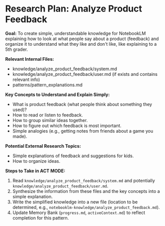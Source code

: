 # Research Plan: Analyze Product Feedback

**Goal:** To create simple, understandable knowledge for NotebookLM explaining how to look at what people say about a product (feedback) and organize it to understand what they like and don't like, like explaining to a 5th grader.

**Relevant Internal Files:**
- knowledge/analyze_product_feedback/system.md
- knowledge/analyze_product_feedback/user.md (if exists and contains relevant info)
- patterns/pattern_explanations.md

**Key Concepts to Understand and Explain Simply:**
- What is product feedback (what people think about something they used)?
- How to read or listen to feedback.
- How to group similar ideas together.
- How to figure out which feedback is most important.
- Simple analogies (e.g., getting notes from friends about a game you made).

**Potential External Research Topics:**
- Simple explanations of feedback and suggestions for kids.
- How to organize ideas.

**Steps to Take in ACT MODE:**
1. Read `knowledge/analyze_product_feedback/system.md` and potentially `knowledge/analyze_product_feedback/user.md`.
2. Synthesize the information from these files and the key concepts into a simple explanation.
3. Write the simplified knowledge into a new file (location to be determined, e.g., `notebooklm-knowledge/analyze_product_feedback.md`).
4. Update Memory Bank (`progress.md`, `activeContext.md`) to reflect completion for this pattern.
